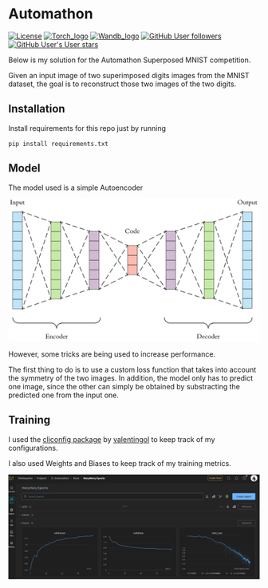 # Automathon 

[![License](https://img.shields.io/github/license/valentingol/cliconfig?color=999)](https://stringfixer.com/fr/MIT_license)
[![Torch_logo](https://img.shields.io/badge/PyTorch-EE4C2C?style=for-the-badge&logo=pytorch&logoColor=white)](https://pytorch.org/)
[![Wandb_logo](https://img.shields.io/badge/Weights_&_Biases-FFBE00?style=for-the-badge&logo=WeightsAndBiases&logoColor=white)](https://wandb.ai/site)
[![GitHub User followers](https://img.shields.io/github/followers/fotisk07?label=User%20followers&style=social)](https://github.com/fotisk07)
[![GitHub User's User stars](https://img.shields.io/github/stars/fotisk07?label=User%20Stars&style=social)](https://github.com/fotisk07)


Below is my solution for the Automathon Superposed MNIST competition. 

Given an input image of two superimposed digits images from the MNIST dataset, the goal is to reconstruct those two images of the two digits.




## Installation
Install requirements for this repo just by running

```
pip install requirements.txt
```

## Model

The model used is a simple Autoencoder 

![picture 1](assets/cd25adae56e054d7dbd7aa74babe56972916683052bb6dc6a7ec779c990899f4.png)  

However, some tricks are being used to increase performance. 

The first thing to do is to use a custom loss function that takes into account the symmetry of the two images. In addition, the model only has to predict one image, since the other can simply be obtained by substracting the predicted one from the input one.


## Training 

I used the [cliconfig package](https://github.com/valentingol/cliconfig) by [valentingol](https://github.com/valentingol?tab=repositories) to keep track of my configurations. 

I also used Weights and Biases to keep track of my training metrics.

![picture 2](assets/eb011d62ab0df8c07ca0a726e0dcf5ad4f2700d9959760cd8a48636b6852aaee.png)  





 
